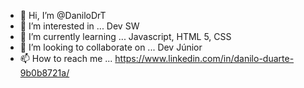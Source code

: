 - 👋 Hi, I’m @DaniloDrT
- 👀 I’m interested in ... Dev SW
- 🌱 I’m currently learning ... Javascript, HTML 5, CSS
- 💞️ I’m looking to collaborate on ... Dev Júnior
- 📫 How to reach me ... https://www.linkedin.com/in/danilo-duarte-9b0b8721a/

<!---
DaniloDrT/DaniloDrT is a ✨ special ✨ repository because its `README.md` (this file) appears on your GitHub profile.
You can click the Preview link to take a look at your changes.
--->

